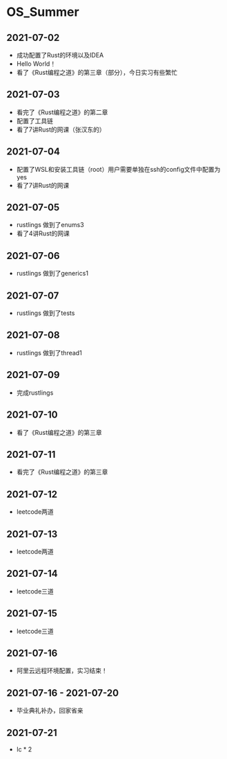 # OS_Summer

## 2021-07-02

* 成功配置了Rust的环境以及IDEA
* Hello World！
* 看了《Rust编程之道》的第三章（部分），今日实习有些繁忙

## 2021-07-03

* 看完了《Rust编程之道》的第二章
* 配置了工具链
* 看了7讲Rust的网课（张汉东的）

## 2021-07-04

* 配置了WSL和安装工具链（root）用户需要单独在ssh的config文件中配置为yes
* 看了7讲Rust的网课

## 2021-07-05

* rustlings 做到了enums3
* 看了4讲Rust的网课

## 2021-07-06

* rustlings 做到了generics1

## 2021-07-07

* rustlings 做到了tests

## 2021-07-08

* rustlings 做到了thread1

## 2021-07-09

* 完成rustlings

## 2021-07-10

* 看了《Rust编程之道》的第三章

## 2021-07-11

* 看完了《Rust编程之道》的第三章

## 2021-07-12

* leetcode两道

## 2021-07-13

* leetcode两道

## 2021-07-14

* leetcode三道

## 2021-07-15

* leetcode三道

## 2021-07-16

* 阿里云远程环境配置，实习结束！

## 2021-07-16 - 2021-07-20

* 毕业典礼补办，回家省亲

## 2021-07-21

* lc * 2